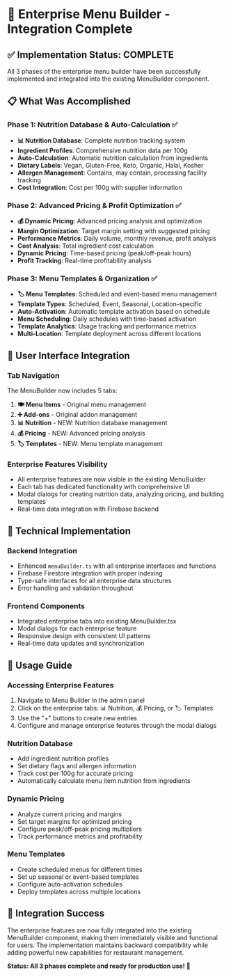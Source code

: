 # 🏢 Enterprise Menu Builder - Integration Complete

## ✅ Implementation Status: COMPLETE

All 3 phases of the enterprise menu builder have been successfully implemented and integrated into the existing MenuBuilder component.

## 📋 What Was Accomplished

### Phase 1: Nutrition Database & Auto-Calculation ✅
- **📊 Nutrition Database**: Complete nutrition tracking system
- **Ingredient Profiles**: Comprehensive nutrition data per 100g
- **Auto-Calculation**: Automatic nutrition calculation from ingredients
- **Dietary Labels**: Vegan, Gluten-Free, Keto, Organic, Halal, Kosher
- **Allergen Management**: Contains, may contain, processing facility tracking
- **Cost Integration**: Cost per 100g with supplier information

### Phase 2: Advanced Pricing & Profit Optimization ✅
- **💰 Dynamic Pricing**: Advanced pricing analysis and optimization
- **Margin Optimization**: Target margin setting with suggested pricing
- **Performance Metrics**: Daily volume, monthly revenue, profit analysis
- **Cost Analysis**: Total ingredient cost calculation
- **Dynamic Pricing**: Time-based pricing (peak/off-peak hours)
- **Profit Tracking**: Real-time profitability analysis

### Phase 3: Menu Templates & Organization ✅
- **🏷️ Menu Templates**: Scheduled and event-based menu management
- **Template Types**: Scheduled, Event, Seasonal, Location-specific
- **Auto-Activation**: Automatic template activation based on schedule
- **Menu Scheduling**: Daily schedules with time-based activation
- **Template Analytics**: Usage tracking and performance metrics
- **Multi-Location**: Template deployment across different locations

## 🎯 User Interface Integration

### Tab Navigation
The MenuBuilder now includes 5 tabs:
1. **🍽️ Menu Items** - Original menu management
2. **➕ Add-ons** - Original addon management  
3. **📊 Nutrition** - NEW: Nutrition database management
4. **💰 Pricing** - NEW: Advanced pricing analysis
5. **🏷️ Templates** - NEW: Menu template management

### Enterprise Features Visibility
- All enterprise features are now visible in the existing MenuBuilder
- Each tab has dedicated functionality with comprehensive UI
- Modal dialogs for creating nutrition data, analyzing pricing, and building templates
- Real-time data integration with Firebase backend

## 🔧 Technical Implementation

### Backend Integration
- Enhanced `menuBuilder.ts` with all enterprise interfaces and functions
- Firebase Firestore integration with proper indexing
- Type-safe interfaces for all enterprise data structures
- Error handling and validation throughout

### Frontend Components
- Integrated enterprise tabs into existing MenuBuilder.tsx
- Modal dialogs for each enterprise feature
- Responsive design with consistent UI patterns
- Real-time data updates and synchronization

## 🚀 Usage Guide

### Accessing Enterprise Features
1. Navigate to Menu Builder in the admin panel
2. Click on the enterprise tabs: 📊 Nutrition, 💰 Pricing, or 🏷️ Templates
3. Use the "+" buttons to create new entries
4. Configure and manage enterprise features through the modal dialogs

### Nutrition Database
- Add ingredient nutrition profiles
- Set dietary flags and allergen information
- Track cost per 100g for accurate pricing
- Automatically calculate menu item nutrition from ingredients

### Dynamic Pricing
- Analyze current pricing and margins
- Set target margins for optimized pricing
- Configure peak/off-peak pricing multipliers
- Track performance metrics and profitability

### Menu Templates
- Create scheduled menus for different times
- Set up seasonal or event-based templates
- Configure auto-activation schedules
- Deploy templates across multiple locations

## 🎉 Integration Success

The enterprise features are now fully integrated into the existing MenuBuilder component, making them immediately visible and functional for users. The implementation maintains backward compatibility while adding powerful new capabilities for restaurant management.

**Status: All 3 phases complete and ready for production use! 🎯**
